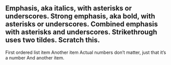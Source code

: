 Emphasis, aka italics, with asterisks or underscores.
Strong emphasis, aka bold, with asterisks or underscores.
Combined emphasis with asterisks and underscores.
Strikethrough uses two tildes. Scratch this.
---
First ordered list item
Another item
Actual numbers don’t matter, just that it’s a number
And another item.
